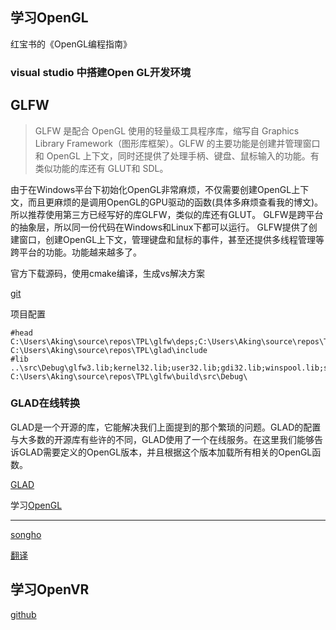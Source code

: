 

## 学习OpenGL

红宝书的《OpenGL编程指南》

### visual studio 中搭建Open GL开发环境



## GLFW

> GLFW 是配合 OpenGL 使用的轻量级工具程序库，缩写自 Graphics Library Framework（图形库框架）。GLFW 的主要功能是创建并管理窗口和 OpenGL 上下文，同时还提供了处理手柄、键盘、鼠标输入的功能。有类似功能的库还有 GLUT和 SDL。
> 

由于在Windows平台下初始化OpenGL非常麻烦，不仅需要创建OpenGL上下文，而且更麻烦的是调用OpenGL的GPU驱动的函数(具体多麻烦查看我的博文)。所以推荐使用第三方已经写好的库GLFW，类似的库还有GLUT。
GLFW是跨平台的抽象层，所以同一份代码在Windows和Linux下都可以运行。
GLFW提供了创建窗口，创建OpenGL上下文，管理键盘和鼠标的事件，甚至还提供多线程管理等跨平台的功能。功能越来越多了。

官方下载源码，使用cmake编译，生成vs解决方案

[git](https://github.com/glfw/glfw)

项目配置

```shell
#head
C:\Users\Aking\source\repos\TPL\glfw\deps;C:\Users\Aking\source\repos\TPL\glfw\include;
C:\Users\Aking\source\repos\TPL\glad\include
#lib
..\src\Debug\glfw3.lib;kernel32.lib;user32.lib;gdi32.lib;winspool.lib;shell32.lib;ole32.lib;oleaut32.lib;uuid.lib;comdlg32.lib;advapi32.lib
C:\Users\Aking\source\repos\TPL\glfw\build\src\Debug\
```



### GLAD在线转换

GLAD是一个开源的库，它能解决我们上面提到的那个繁琐的问题。GLAD的配置与大多数的开源库有些许的不同，GLAD使用了一个在线服务。在这里我们能够告诉GLAD需要定义的OpenGL版本，并且根据这个版本加载所有相关的OpenGL函数。

[GLAD](https://glad.dav1d.de/)





学习[OpenGL](https://learnopengl-cn.github.io/)

---



[songho](http://www.songho.ca/opengl/)

[翻译](https://blog.csdn.net/u012501459/article/list/8)



## 学习OpenVR

[github](https://github.com/ValveSoftware/openvr)

